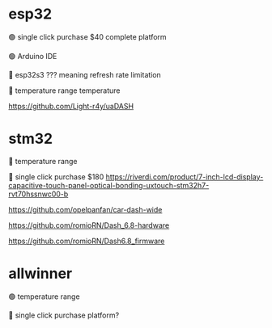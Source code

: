 # esp32

🟢 single click purchase $40 complete platform

🟢 Arduino IDE

🔴 esp32s3 ??? meaning refresh rate limitation

🔴 temperature range temperature

https://github.com/Light-r4y/uaDASH

# stm32

🔴 temperature range

🔴 single click purchase $180 https://riverdi.com/product/7-inch-lcd-display-capacitive-touch-panel-optical-bonding-uxtouch-stm32h7-rvt70hssnwc00-b

https://github.com/opelpanfan/car-dash-wide

https://github.com/romioRN/Dash_6.8-hardware

https://github.com/romioRN/Dash6.8_firmware

# allwinner

🟢 temperature range

🔴 single click purchase platform?
